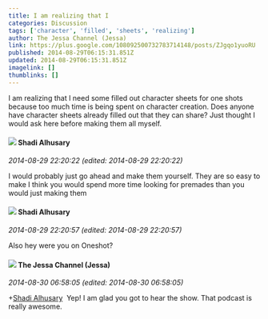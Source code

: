 ```yaml
---
title: I am realizing that I
categories: Discussion
tags: ['character', 'filled', 'sheets', 'realizing']
author: The Jessa Channel (Jessa)
link: https://plus.google.com/108092500732783714148/posts/ZJgqo1yuoRU
published: 2014-08-29T06:15:31.851Z
updated: 2014-08-29T06:15:31.851Z
imagelink: []
thumblinks: []
---
```


I am realizing that I need some filled out character sheets for one shots because too much time is being spent on character creation. Does anyone have character sheets already filled out that they can share? Just thought I would ask here before making them all myself.
<div id='comment z12lstx4fk3lxz4i104cgz0oozfxghsrvsw0k'>
  <h4><img src='{{site.baseurl}}//images/avatars/103327399280421334863_photo.jpg'> Shadi Alhusary</h4>
      <p><cite>2014-08-29 22:20:22 (edited: 2014-08-29 22:20:22)</cite></p>
        <p>I would probably just go ahead and make them yourself. They are so easy to make I think you would spend more time looking for premades than you would just making them<br /></p>
</div>
        

<div id='comment z12lstx4fk3lxz4i104cgz0oozfxghsrvsw0k'>
  <h4><img src='{{site.baseurl}}//images/avatars/103327399280421334863_photo.jpg'> Shadi Alhusary</h4>
      <p><cite>2014-08-29 22:20:57 (edited: 2014-08-29 22:20:57)</cite></p>
        <p>Also hey were you on Oneshot?</p>
</div>
        

<div id='comment z12lstx4fk3lxz4i104cgz0oozfxghsrvsw0k'>
  <h4><img src='{{site.baseurl}}//images/avatars/108092500732783714148_photo.jpg'> The Jessa Channel (Jessa)</h4>
      <p><cite>2014-08-30 06:58:05 (edited: 2014-08-30 06:58:05)</cite></p>
        <p><span class="proflinkWrapper"><span class="proflinkPrefix">+</span><a class="proflink" href="https://plus.google.com/103327399280421334863" oid="103327399280421334863">Shadi Alhusary</a></span>  Yep! I am glad you got to hear the show. That podcast is really awesome.</p>
</div>
        